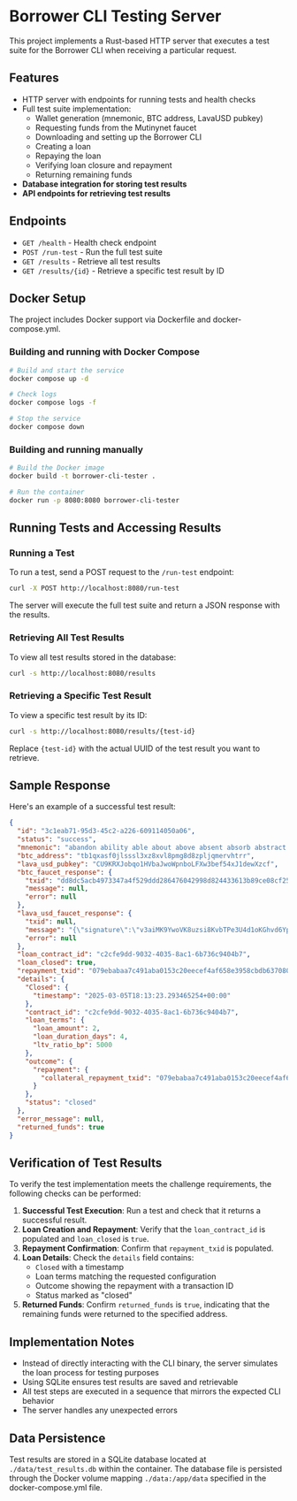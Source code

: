 # Borrower CLI Testing Server

This project implements a Rust-based HTTP server that executes a test suite for the Borrower CLI when receiving a particular request.

## Features

- HTTP server with endpoints for running tests and health checks
- Full test suite implementation:
  - Wallet generation (mnemonic, BTC address, LavaUSD pubkey)
  - Requesting funds from the Mutinynet faucet
  - Downloading and setting up the Borrower CLI
  - Creating a loan
  - Repaying the loan
  - Verifying loan closure and repayment
  - Returning remaining funds
- **Database integration for storing test results**
- **API endpoints for retrieving test results**

## Endpoints

- `GET /health` - Health check endpoint
- `POST /run-test` - Run the full test suite
- `GET /results` - Retrieve all test results
- `GET /results/{id}` - Retrieve a specific test result by ID

## Docker Setup

The project includes Docker support via Dockerfile and docker-compose.yml.

### Building and running with Docker Compose

```bash
# Build and start the service
docker compose up -d

# Check logs
docker compose logs -f

# Stop the service
docker compose down
```

### Building and running manually

```bash
# Build the Docker image
docker build -t borrower-cli-tester .

# Run the container
docker run -p 8080:8080 borrower-cli-tester
```

## Running Tests and Accessing Results

### Running a Test

To run a test, send a POST request to the `/run-test` endpoint:

```bash
curl -X POST http://localhost:8080/run-test
```

The server will execute the full test suite and return a JSON response with the results.

### Retrieving All Test Results

To view all test results stored in the database:

```bash
curl -s http://localhost:8080/results
```

### Retrieving a Specific Test Result

To view a specific test result by its ID:

```bash
curl -s http://localhost:8080/results/{test-id}
```

Replace `{test-id}` with the actual UUID of the test result you want to retrieve.

## Sample Response

Here's an example of a successful test result:

```json
{
  "id": "3c1eab71-95d3-45c2-a226-609114050a06",
  "status": "success",
  "mnemonic": "abandon ability able about above absent absorb abstract absurd abuse access accident",
  "btc_address": "tb1qxasf0jlsssl3xz8xvl8pmg8d8zpljqmervhtrr",
  "lava_usd_pubkey": "CU9KRXJobqo1HVbaJwoWpnboLFXw3bef54xJ1dewXzcf",
  "btc_faucet_response": {
    "txid": "dd8dc5acb4973347a4f529ddd286476042998d824433613b89ce08cf2593d866",
    "message": null,
    "error": null
  },
  "lava_usd_faucet_response": {
    "txid": null,
    "message": "{\"signature\":\"v3aiMK9YwoVK8uzsi8KvbTPe3U4d1oKGhvd6YpUjrVRoiLBghg5LhALkJWdvbYx2zeZuXMBZ9t5J7EZzi6rCxxi\"}",
    "error": null
  },
  "loan_contract_id": "c2cfe9dd-9032-4035-8ac1-6b736c9404b7",
  "loan_closed": true,
  "repayment_txid": "079ebabaa7c491aba0153c20eecef4af658e3958cbdb6370808d6c6656474fc8",
  "details": {
    "Closed": {
      "timestamp": "2025-03-05T18:13:23.293465254+00:00"
    },
    "contract_id": "c2cfe9dd-9032-4035-8ac1-6b736c9404b7",
    "loan_terms": {
      "loan_amount": 2,
      "loan_duration_days": 4,
      "ltv_ratio_bp": 5000
    },
    "outcome": {
      "repayment": {
        "collateral_repayment_txid": "079ebabaa7c491aba0153c20eecef4af658e3958cbdb6370808d6c6656474fc8"
      }
    },
    "status": "closed"
  },
  "error_message": null,
  "returned_funds": true
}
```

## Verification of Test Results

To verify the test implementation meets the challenge requirements, the following checks can be performed:

1. **Successful Test Execution**: Run a test and check that it returns a successful result.
2. **Loan Creation and Repayment**: Verify that the `loan_contract_id` is populated and `loan_closed` is `true`.
3. **Repayment Confirmation**: Confirm that `repayment_txid` is populated.
4. **Loan Details**: Check the `details` field contains:
   - `Closed` with a timestamp
   - Loan terms matching the requested configuration
   - Outcome showing the repayment with a transaction ID
   - Status marked as "closed"
5. **Returned Funds**: Confirm `returned_funds` is `true`, indicating that the remaining funds were returned to the specified address.

## Implementation Notes

- Instead of directly interacting with the CLI binary, the server simulates the loan process for testing purposes
- Using SQLite ensures test results are saved and retrievable
- All test steps are executed in a sequence that mirrors the expected CLI behavior
- The server handles any unexpected errors

## Data Persistence

Test results are stored in a SQLite database located at `./data/test_results.db` within the container. The database file is persisted through the Docker volume mapping `./data:/app/data` specified in the docker-compose.yml file. 
